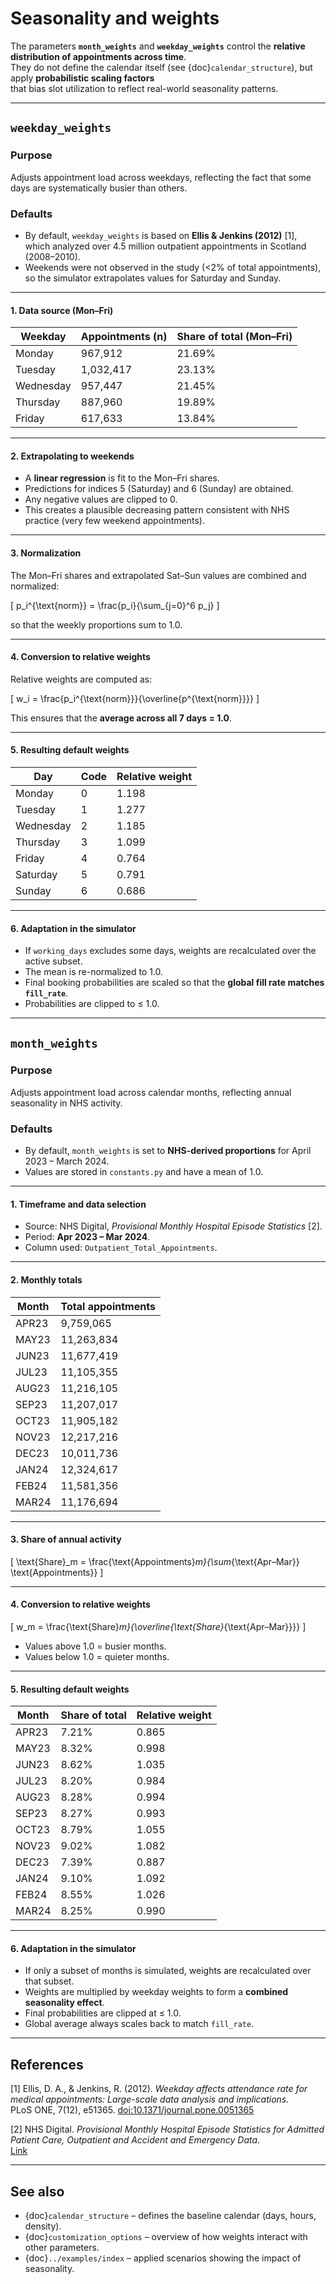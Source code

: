 # Seasonality and weights

The parameters **`month_weights`** and **`weekday_weights`** control the **relative distribution of appointments across time**.  
They do not define the calendar itself (see {doc}`calendar_structure`), but apply **probabilistic scaling factors**  
that bias slot utilization to reflect real-world seasonality patterns.

---

## `weekday_weights`

### Purpose
Adjusts appointment load across weekdays, reflecting the fact that some days are systematically busier than others.

### Defaults
- By default, `weekday_weights` is based on **Ellis & Jenkins (2012)** [1],  
  which analyzed over 4.5 million outpatient appointments in Scotland (2008–2010).  
- Weekends were not observed in the study (<2% of total appointments), so the simulator extrapolates values for Saturday and Sunday.

---

#### 1. Data source (Mon–Fri)

| Weekday   | Appointments (n) | Share of total (Mon–Fri) |
|-----------|------------------|--------------------------|
| Monday    | 967,912           | 21.69%                   |
| Tuesday   | 1,032,417         | 23.13%                   |
| Wednesday | 957,447           | 21.45%                   |
| Thursday  | 887,960           | 19.89%                   |
| Friday    | 617,633           | 13.84%                   |

---

#### 2. Extrapolating to weekends
- A **linear regression** is fit to the Mon–Fri shares.  
- Predictions for indices 5 (Saturday) and 6 (Sunday) are obtained.  
- Any negative values are clipped to 0.  
- This creates a plausible decreasing pattern consistent with NHS practice (very few weekend appointments).

---

#### 3. Normalization
The Mon–Fri shares and extrapolated Sat–Sun values are combined and normalized:

\[
p_i^{\text{norm}} = \frac{p_i}{\sum_{j=0}^6 p_j}
\]

so that the weekly proportions sum to 1.0.

---

#### 4. Conversion to relative weights
Relative weights are computed as:

\[
w_i = \frac{p_i^{\text{norm}}}{\overline{p^{\text{norm}}}}
\]

This ensures that the **average across all 7 days = 1.0**.

---

#### 5. Resulting default weights

| Day       | Code | Relative weight |
|-----------|------|-----------------|
| Monday    | 0    | 1.198 |
| Tuesday   | 1    | 1.277 |
| Wednesday | 2    | 1.185 |
| Thursday  | 3    | 1.099 |
| Friday    | 4    | 0.764 |
| Saturday  | 5    | 0.791 |
| Sunday    | 6    | 0.686 |

---

#### 6. Adaptation in the simulator
- If `working_days` excludes some days, weights are recalculated over the active subset.  
- The mean is re-normalized to 1.0.  
- Final booking probabilities are scaled so that the **global fill rate matches `fill_rate`**.  
- Probabilities are clipped to ≤ 1.0.

---

## `month_weights`

### Purpose
Adjusts appointment load across calendar months, reflecting annual seasonality in NHS activity.

### Defaults
- By default, `month_weights` is set to **NHS-derived proportions** for April 2023 – March 2024.  
- Values are stored in `constants.py` and have a mean of 1.0.

---

#### 1. Timeframe and data selection
- Source: NHS Digital, *Provisional Monthly Hospital Episode Statistics* [2].  
- Period: **Apr 2023 – Mar 2024**.  
- Column used: `Outpatient_Total_Appointments`.

---

#### 2. Monthly totals

| Month  | Total appointments |
|--------|--------------------|
| APR23  | 9,759,065          |
| MAY23  | 11,263,834         |
| JUN23  | 11,677,419         |
| JUL23  | 11,105,355         |
| AUG23  | 11,216,105         |
| SEP23  | 11,207,017         |
| OCT23  | 11,905,182         |
| NOV23  | 12,217,216         |
| DEC23  | 10,011,736         |
| JAN24  | 12,324,617         |
| FEB24  | 11,581,356         |
| MAR24  | 11,176,694         |

---

#### 3. Share of annual activity
\[
\text{Share}_m = \frac{\text{Appointments}_m}{\sum_{\text{Apr–Mar}} \text{Appointments}}
\]

---

#### 4. Conversion to relative weights
\[
w_m = \frac{\text{Share}_m}{\overline{\text{Share}_{\text{Apr–Mar}}}}
\]

- Values above 1.0 = busier months.  
- Values below 1.0 = quieter months.  

---

#### 5. Resulting default weights

| Month  | Share of total | Relative weight |
|--------|----------------|-----------------|
| APR23  | 7.21%          | 0.865 |
| MAY23  | 8.32%          | 0.998 |
| JUN23  | 8.62%          | 1.035 |
| JUL23  | 8.20%          | 0.984 |
| AUG23  | 8.28%          | 0.994 |
| SEP23  | 8.27%          | 0.993 |
| OCT23  | 8.79%          | 1.055 |
| NOV23  | 9.02%          | 1.082 |
| DEC23  | 7.39%          | 0.887 |
| JAN24  | 9.10%          | 1.092 |
| FEB24  | 8.55%          | 1.026 |
| MAR24  | 8.25%          | 0.990 |

---

#### 6. Adaptation in the simulator
- If only a subset of months is simulated, weights are recalculated over that subset.  
- Weights are multiplied by weekday weights to form a **combined seasonality effect**.  
- Final probabilities are clipped at ≤ 1.0.  
- Global average always scales back to match `fill_rate`.

---

## References

[1] Ellis, D. A., & Jenkins, R. (2012). *Weekday affects attendance rate for medical appointments: Large-scale data analysis and implications.*  
PLoS ONE, 7(12), e51365. [doi:10.1371/journal.pone.0051365](https://doi.org/10.1371/journal.pone.0051365)  

[2] NHS Digital. *Provisional Monthly Hospital Episode Statistics for Admitted Patient Care, Outpatient and Accident and Emergency Data*.  
[Link](https://digital.nhs.uk/data-and-information/publications/statistical/provisional-monthly-hospital-episode-statistics-for-admitted-patient-care-outpatient-and-accident-and-emergency-data/april-2025---may-2025)  

---

## See also

- {doc}`calendar_structure` – defines the baseline calendar (days, hours, density).  
- {doc}`customization_options` – overview of how weights interact with other parameters.  
- {doc}`../examples/index` – applied scenarios showing the impact of seasonality.  

